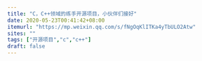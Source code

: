 ```yaml
---
title: "C，C++领域的练手开源项目，小伙伴们接好"
date: 2020-05-23T00:41:42+08:00
itemurl: "https://mp.weixin.qq.com/s/fNgOqKlITKa4yTbULO2Atw"
sites: ""
tags: ["开源项目","c","c++"]
draft: false
---
```


